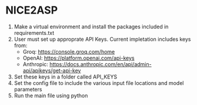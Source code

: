 # NICE2ASP
1. Make a virtual environment and install the packages included in requirements.txt
2. User must set up approprate API Keys. Current impletation includes keys from:
   - Groq: https://console.groq.com/home
   - OpenAI: https://platform.openai.com/api-keys
   - Anthropic: https://docs.anthropic.com/en/api/admin-api/apikeys/get-api-key
3. Set these keys in a folder called API_KEYS
4. Set the config file to include the various input file locations and model parameters
5. Run the main file using python
